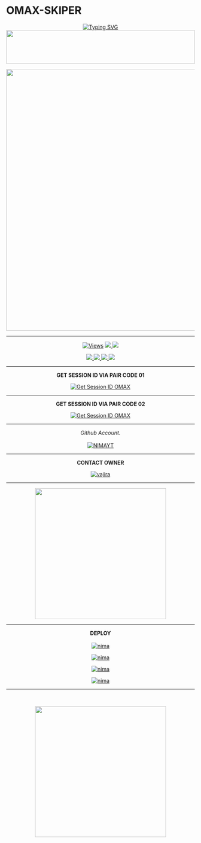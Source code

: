# OMAX-SKIPER
<div align="center">


 [![Typing SVG](https://readme-typing-svg.herokuapp.com?font=Rockstar-ExtraBold&color=F01&lines=OMAX+SKIPER+ＭＤ+V1+ＷＨＡＴＳＡＰＰ+ＢＯＴ)](https://git.io/typing-svg)
<img src="https://i.imgur.com/dBaSKWF.gif" height="90" width="100%">

<p align="center">
<a href="https://github.com/Sheharak/OMAX-SKIPER.git">
    <img src=https://bit.ly/4fWNvzn"  width="700px">
</a>
<hr>
 <p align="center">

  <a href="https://github.com/Sheharak/OMAX-SKIPER.git">
    <img src="https://hits.seeyoufarm.com/api/count/incr/badge.svg?url=https%3A%2F%2Fgithub.com%2FASITHA-MD%2FBOT&count_bg=%2379C83D&title_bg=%23555555&icon=gitpod.svg&icon_color=%23E7E7E7&title=Views&edge_flat=false" alt="Views"/></a>
  
  </a>
  <a href="https://github.com/Sheharak/OMAX-SKIPER.git">
    <img src="https://img.shields.io/github/forks/OMAX-Skiper/BOT?label=Fork&style=social">
    
  </a>
  <a href="https://github.com/Sheharak/OMAX-SKIPER.git">
    <img src="https://img.shields.io/github/stars/OMAX-SKIPER/BOT?style=social">
  </a>
</p>

<p align="center">
  <a href="https://github.com/Sheharak/OMAX-SKIPER.git">
    <img src="https://img.shields.io/github/repo-size/OMAX-SKIPER/BOT?color=purple&label=Repo%20Size&style=plastic">

  </a>
  <a href="https://github.com/Sheharak/OMAX-SKIPER.git">
    <img src="https://img.shields.io/github/license/OMAX-SKIPER/BOT?color=purple&label=License&style=plastic">

  </a>
  <a href="https://github.com/Sheharak/OMAX-SKIPER.git">
    <img src="https://img.shields.io/github/languages/top/OMAX-SKIPER/BOT?color=purple&label=Javascript&style=plastic">

  </a>
  <a href="https://github.com/Sheharak/OMAX-SKIPER.git">
    <img src="https://img.shields.io/static/v1?label=Author&message=Omax%20Skiper&color=purple&style=plastic">

  </a>
  </p>
</p>

<hr>
<b>GET SESSION ID VIA PAIR CODE 01</b>

<a href='https://pair-code-production.up.railway.app/' target="_blank"><img alt='Get Session ID OMAX' src='https://img.shields.io/badge/Click here to get your session id-blue?style=for-the-badge&logo=opencv&logoColor=white'/></a>

<hr>
<b>GET SESSION ID VIA PAIR CODE 02</b>

<a href='https://willing-gertrude-asitha-4de0249e.koyeb.app/' target="_blank"><img alt='Get Session ID OMAX' src='https://img.shields.io/badge/Click here to get your session id-blue?style=for-the-badge&logo=opencv&logoColor=white'/></a>

<hr>

  _Github Account._<br><br>
     [![NIMAYT](https://img.shields.io/badge/HOW_TO_MAKE_GITHUB_ACCOUNT-red?style=for-the-badge&logo=youtube&logoColor=white)](https://youtu.be/NZ6oSZfoR88?si=A4ThxQppWddcYZYD)
<br>
<hr>
<b>CONTACT OWNER</b>

[![vajira](https://telegra.ph/file/99460844d012cad1b7ee4.jpg)](https://wa.me/94712438904)
<hr>

<a href="https://whatsapp.com/channel/0029VayLmv79xVJlrugTKD2l"><img src="https://img.shields.io/badge/Join%20Our%20WhatsApp%20Channel-green"  width="350"></a>

<hr>

<b>DEPLOY</b>
</br>
</br>
 [![nima](https://img.shields.io/badge/omax-skiper_md_deploy_on_heroku-430098?style=for-the-badge&logo=heroku&logoColor=white&buttcode=1n2i3m4a)](https://dashboard.heroku.com/new?template=https://github.com/ASITHA-MD/BOT)
  
[![nima](https://img.shields.io/badge/omax-skiper_md_deploy_on_railway-0B0D0E?style=for-the-badge&logo=railway&logoColor=white&buttcode=1n2i3m4a)](https://railway.app?referralCode=queen-elisa)
   
[![nima](https://img.shields.io/badge/ax-skiper_md_deploy_on_replit-F26207?style=for-the-badge&logo=replit&logoColor=white&buttcode=1n2i3m4a)](https://replit.com/)
   
[![nima](https://img.shields.io/badge/omax-skiper_md_deploy_on_render-000000?style=for-the-badge&logo=render&logoColor=white&buttcode=1n2i3m4a)](https://docs.render.com/free)

<hr><br>

<a href="https://whatsapp.com/channel/0029VayLmv79xVJlrugTKD2l"><img src="https://img.shields.io/badge/Deploy%20Code-blue"  width="350"></a>

